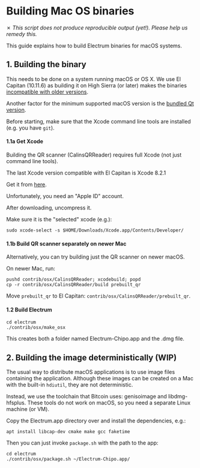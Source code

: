 Building Mac OS binaries
========================

✗ _This script does not produce reproducible output (yet!).
   Please help us remedy this._

This guide explains how to build Electrum binaries for macOS systems.


## 1. Building the binary

This needs to be done on a system running macOS or OS X. We use El Capitan (10.11.6) as building it
on High Sierra (or later)
makes the binaries [incompatible with older versions](https://github.com/pyinstaller/pyinstaller/issues/1191).

Another factor for the minimum supported macOS version is the
[bundled Qt version](https://github.com/spesmilo/electrum/issues/3685).

Before starting, make sure that the Xcode command line tools are installed (e.g. you have `git`).

#### 1.1a Get Xcode

Building the QR scanner (CalinsQRReader) requires full Xcode (not just command line tools).

The last Xcode version compatible with El Capitan is Xcode 8.2.1

Get it from [here](https://developer.apple.com/download/more/).

Unfortunately, you need an "Apple ID" account.

After downloading, uncompress it.

Make sure it is the "selected" xcode (e.g.):

    sudo xcode-select -s $HOME/Downloads/Xcode.app/Contents/Developer/

#### 1.1b Build QR scanner separately on newer Mac

Alternatively, you can try building just the QR scanner on newer macOS.

On newer Mac, run:

    pushd contrib/osx/CalinsQRReader; xcodebuild; popd
    cp -r contrib/osx/CalinsQRReader/build prebuilt_qr

Move `prebuilt_qr` to El Capitan: `contrib/osx/CalinsQRReader/prebuilt_qr`.


#### 1.2 Build Electrum

    cd electrum
    ./contrib/osx/make_osx
    
This creates both a folder named Electrum-Chipo.app and the .dmg file.


## 2. Building the image deterministically (WIP)
The usual way to distribute macOS applications is to use image files containing the 
application. Although these images can be created on a Mac with the built-in `hdiutil`,
they are not deterministic.

Instead, we use the toolchain that Bitcoin uses: genisoimage and libdmg-hfsplus.
These tools do not work on macOS, so you need a separate Linux machine (or VM).

Copy the Electrum.app directory over and install the dependencies, e.g.:

    apt install libcap-dev cmake make gcc faketime
    
Then you can just invoke `package.sh` with the path to the app:

    cd electrum
    ./contrib/osx/package.sh ~/Electrum-Chipo.app/

